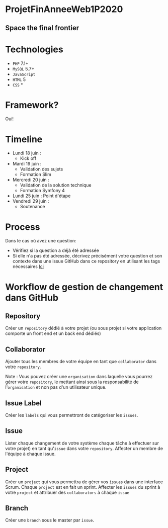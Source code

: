 # ProjetFinAnneeWeb1P2020
## Space the final frontier

# Technologies

* ```PHP``` 7.1+
* ```MySQL``` 5.7+
* ```JavaScript```
* ```HTML``` 5
* ```CSS``` *

# Framework?

Oui!

# Timeline

* Lundi 18 juin : 
  * Kick off
* Mardi 19 juin : 
  * Validation des sujets
  * Formation Slim
* Mercredi 20 juin :
  * Validation de la solution technique
  * Formation Symfony 4
* Lundi 25 juin : Point d'étape
* Vendredi 29 juin : 
  * Soutenance

# Process

Dans le cas où avez une question:
* Vérifiez si la question a déjà été adressée
* Si elle n'a pas été adressée, décrivez précisément votre question et son contexte dans une issue GitHub dans ce repository en utilisant les tags nécessaires
[Ici](https://github.com/Tisbron/ProjetFinAnneeWeb1P2020/issues/)


# Workflow de gestion de changement dans GitHub

## Repository

Créer un ```repository``` dédié à votre projet (ou sous projet si votre application comporte un front end et un back end dédiés)

## Collaborator

Ajouter tous les membres de votre équipe en tant que ```collaborator``` dans votre ```repository```.

Note : Vous pouvez créer une ```organisation``` dans laquelle vous pourrez gérer votre ```repository```, le mettant ainsi sous la responsabilité de l'```organisation``` et non pas d'un utilisateur unique.

## Issue Label

Créer les ```labels``` qui vous permettront de catégoriser les ```issues```.

## Issue

Lister chaque changement de votre système chaque tâche à effectuer sur votre projet) en tant qu'```issue``` dans votre ```repository```. Affecter un membre de l'équipe à chaque issue.

## Project

Créer un ```project``` qui vous permettra de gérer vos ```issues``` dans une interface Scrum. Chaque ```project``` est en fait un sprint.
Affecter les ```issues``` du sprint à votre ```project``` et attribuer des ```collaborators``` à chaque ```issue```


## Branch

Créer une ```branch``` sous le master par ```issue```.

